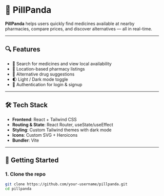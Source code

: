 # 🐼 PillPanda

**PillPanda** helps users quickly find medicines available at nearby pharmacies, compare prices, and discover alternatives — all in real-time.

---

## 🔍 Features

- 🔎 Search for medicines and view local availability
- 📍 Location-based pharmacy listings
- 💊 Alternative drug suggestions
- 🌓 Light / Dark mode toggle
- 🔐 Authentication for login & signup

---

## 🛠 Tech Stack

- **Frontend**: React + Tailwind CSS
- **Routing & State**: React Router, useState/useEffect
- **Styling**: Custom Tailwind themes with dark mode
- **Icons**: Custom SVG + Heroicons
- **Bundler**: Vite

---

## 🚀 Getting Started

### 1. Clone the repo

```bash
git clone https://github.com/your-username/pillpanda.git
cd pillpanda
